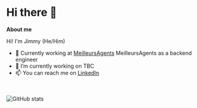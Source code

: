 # Hi there 👋

__About me__

Hi! I'm Jimmy (He/Him)

- 💼 Currently working at [MeilleursAgents](https://www.meilleursagents.com/) MeilleursAgents as a backend engineer
- 👷 I’m currently working on TBC
- 📫 You can reach me on [LinkedIn](https://www.linkedin.com/in/chujimmy1/)

<br/>

![GitHub stats](https://github-readme-stats-chujimmy.vercel.app/api?username=chujimmy&show_icons=true&theme=vue&include_all_commits=true&count_private=true)
